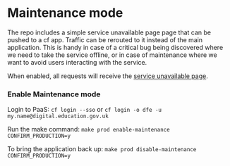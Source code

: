 # Maintenance mode

The repo includes a simple service unavailable page page that can be pushed to a cf app.  Traffic can be rerouted to it instead of the main application. This is handy in case of a critical bug being discovered where we need to take the service offline, or in case of maintenance where we want to avoid users interacting with the service.

When enabled, all requests will receive the [service unavailable page](/service_unavailable_page/web/public/internal/index.html).

### Enable Maintenance mode

Login to PaaS: `cf login --sso` or `cf login -o dfe -u my.name@digital.education.gov.uk`

Run the make command: `make prod enable-maintenance CONFIRM_PRODUCTION=y`

To bring the application back up: `make prod disable-maintenance CONFIRM_PRODUCTION=y`
